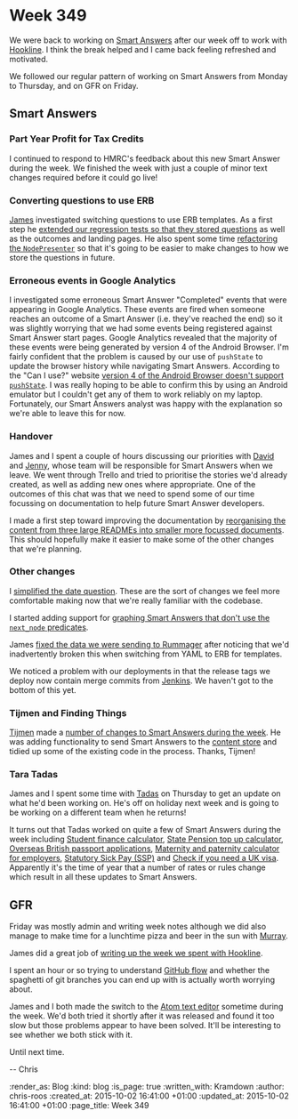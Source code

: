 Week 349
========

We were back to working on [Smart Answers][smart-answers] after our week off to work with [Hookline][hookline]. I think the break helped and I came back feeling refreshed and motivated.

We followed our regular pattern of working on Smart Answers from Monday to Thursday, and on GFR on Friday.


## Smart Answers

### Part Year Profit for Tax Credits

I continued to respond to HMRC's feedback about this new Smart Answer during the week. We finished the week with just a couple of minor text changes required before it could go live!

### Converting questions to use ERB

[James][james-mead] investigated switching questions to use ERB templates. As a first step he [extended our regression tests so that they stored questions][pr-1954] as well as the outcomes and landing pages. He also spent some time [refactoring the `NodePresenter`][pr-1962] so that it's going to be easier to make changes to how we store the questions in future.

### Erroneous events in Google Analytics

I investigated some erroneous Smart Answer "Completed" events that were appearing in Google Analytics. These events are fired when someone reaches an outcome of a Smart Answer (i.e. they've reached the end) so it was slightly worrying that we had some events being registered against Smart Answer start pages. Google Analytics revealed that the majority of these events were being generated by version 4 of the Android Browser. I'm fairly confident that the problem is caused by our use of `pushState` to update the browser history while navigating Smart Answers. According to the "Can I use?" website [version 4 of the Android Browser doesn't support `pushState`][can-i-use-pushstate]. I was really hoping to be able to confirm this by using an Android emulator but I couldn't get any of them to work reliably on my laptop. Fortunately, our Smart Answers analyst was happy with the explanation so we're able to leave this for now.

### Handover

James and I spent a couple of hours discussing our priorities with [David][david-singleton] and [Jenny][jenny-duckett], whose team will be responsible for Smart Answers when we leave. We went through Trello and tried to prioritise the stories we'd already created, as well as adding new ones where appropriate. One of the outcomes of this chat was that we need to spend some of our time focussing on documentation to help future Smart Answer developers.

I made a first step toward improving the documentation by [reorganising the content from three large READMEs into smaller more focussed documents][pr-1959]. This should hopefully make it easier to make some of the other changes that we're planning.

### Other changes

I [simplified the date question][pr-1935]. These are the sort of changes we feel more comfortable making now that we're really familiar with the codebase.

I started adding support for [graphing Smart Answers that don't use the `next_node` predicates][pr-1960].

James [fixed the data we were sending to Rummager][pr-1955] after noticing that we'd inadvertently broken this when switching from YAML to ERB for templates.

We noticed a problem with our deployments in that the release tags we deploy now contain merge commits from [Jenkins][jenkins-ci]. We haven't got to the bottom of this yet.

### Tijmen and Finding Things

[Tijmen][tijmen-brommet] made a [number of changes to Smart Answers during the week][tijmen-prs]. He was adding functionality to send Smart Answers to the [content store][content-store] and tidied up some of the existing code in the process. Thanks, Tijmen!

### Tara Tadas

James and I spent some time with [Tadas][tadas-tamosauskas] on Thursday to get an update on what he'd been working on. He's off on holiday next week and is going to be working on a different team when he returns!

It turns out that Tadas worked on quite a few of Smart Answers during the week including [Student finance calculator][student-finance-calculator], [State Pension top up calculator][state-pension-topup], [Overseas British passport applications][overseas-passports], [Maternity and paternity calculator for employers][maternity-paternity-calculator], [Statutory Sick Pay (SSP)][statutory-sick-pay] and [Check if you need a UK visa][check-uk-visa]. Apparently it's the time of year that a number of rates or rules change which result in all these updates to Smart Answers.

## GFR

Friday was mostly admin and writing week notes although we did also manage to make time for a lunchtime pizza and beer in the sun with [Murray][murray-steele].

James did a great job of [writing up the week we spent with Hookline][week-348].

I spent an hour or so trying to understand [GitHub flow][github-flow] and whether the spaghetti of git branches you can end up with is actually worth worrying about.

James and I both made the switch to the [Atom text editor][atom-io] sometime during the week. We'd both tried it shortly after it was released and found it too slow but those problems appear to have been solved. It'll be interesting to see whether we both stick with it.

Until next time.

-- Chris

[atom-io]: https://atom.io/
[can-i-use-pushstate]: http://caniuse.com/#search=pushstate
[check-uk-visa]: https://www.gov.uk/check-uk-visa
[content-store]: https://github.com/alphagov/content-store
[david-singleton]: http://dsingleton.co.uk/
[github-flow]: https://guides.github.com/introduction/flow/
[hookline]: http://hookline.tv/
[james-mead]: /james-mead
[jenny-duckett]: https://twitter.com/jenny_duckett
[jenkins-ci]: http://jenkins-ci.org
[maternity-paternity-calculator]: https://www.gov.uk/maternity-paternity-calculator
[murray-steele]: https://twitter.com/#!/hlame
[overseas-passports]: https://www.gov.uk/overseas-passports
[pr-1935]: https://github.com/alphagov/smart-answers/pull/1935
[pr-1954]: https://github.com/alphagov/smart-answers/pull/1954
[pr-1955]: https://github.com/alphagov/smart-answers/pull/1955
[pr-1959]: https://github.com/alphagov/smart-answers/pull/1959
[pr-1960]: https://github.com/alphagov/smart-answers/pull/1960
[pr-1962]: https://github.com/alphagov/smart-answers/pull/1962
[smart-answers]: https://github.com/alphagov/smart-answers
[state-pension-topup]: https://www.gov.uk/state-pension-topup
[statutory-sick-pay]: https://www.gov.uk/statutory-sick-pay
[student-finance-calculator]: https://www.gov.uk/student-finance-calculator
[tadas-tamosauskas]: http://codeme.lt/
[tijmen-brommet]: http://www.tijmen.cc/
[tijmen-prs]: https://github.com/alphagov/smart-answers/pulls?utf8=%E2%9C%93&q=+is%3Apr+author%3Atijmenb+created%3A2015-09-21..2015-09-25
[week-348]: /week-348

:render_as: Blog
:kind: blog
:is_page: true
:written_with: Kramdown
:author: chris-roos
:created_at: 2015-10-02 16:41:00 +01:00
:updated_at: 2015-10-02 16:41:00 +01:00
:page_title: Week 349
